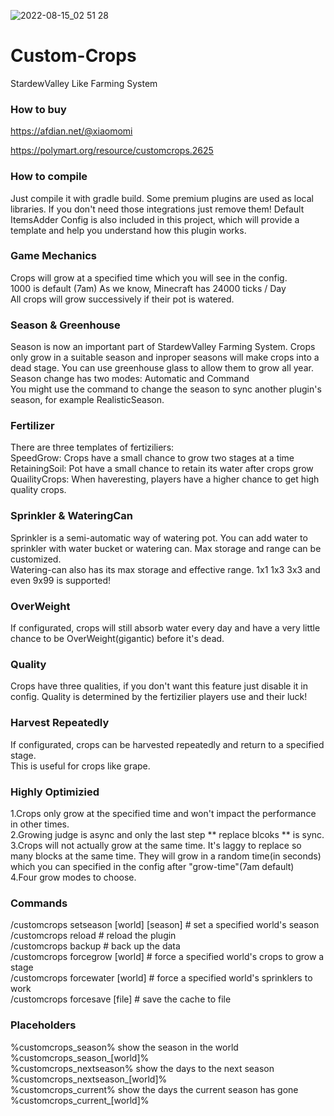 ![2022-08-15_02 51 28](https://user-images.githubusercontent.com/70987828/184551011-7da1dca5-faab-473c-b6a5-d2489b135ca9.png)


# Custom-Crops
StardewValley Like Farming System

### How to buy

https://afdian.net/@xiaomomi

https://polymart.org/resource/customcrops.2625

### How to compile
Just compile it with gradle build. Some premium plugins are used as 
local libraries. If you don't need those integrations just remove them!
Default ItemsAdder Config is also included in this project, which will 
provide a template and help you understand how this plugin works.

### Game Mechanics
Crops will grow at a specified time which you will see in the config.\
1000 is default (7am) As we know, Minecraft has 24000 ticks / Day\
All crops will grow successively if their pot is watered.

### Season & Greenhouse
Season is now an important part of StardewValley Farming System.
Crops only grow in a suitable season and inproper
seasons will make crops into a dead stage. 
You can use greenhouse glass to allow them to grow all year.\
Season change has two modes: Automatic and Command\
You might use the command to change the season to sync another plugin's season, for example RealisticSeason.

### Fertilizer
There are three templates of fertiziliers: \
SpeedGrow: Crops have a small chance to grow two stages at a time\
RetainingSoil: Pot have a small chance to retain its water after crops grow\
QuailityCrops: When haveresting, players have a higher chance to get high quality crops.

### Sprinkler & WateringCan
Sprinkler is a semi-automatic way of watering pot. You can add water to sprinkler with
water bucket or watering can. Max storage and range can be customized.\
Watering-can also has its max storage and effective range. 1x1 1x3 3x3 and even 9x99 is supported!

### OverWeight
If configurated, crops will still absorb water every day and have a very little chance to be OverWeight(gigantic) before it's dead.

### Quality
Crops have three qualities, if you don't want this feature just disable it in config. 
Quality is determined by the fertizilier players use and their luck!

### Harvest Repeatedly
If configurated, crops can be harvested repeatedly and return to a specified stage.\
This is useful for crops like grape.

### Highly Optimizied
1.Crops only grow at the specified time and won't impact the performance in other times.\
2.Growing judge is async and only the last step ** replace blcoks ** is sync.\
3.Crops will not actually grow at the same time. It's laggy to replace so many blocks at the same time. They will grow in a random time(in seconds) which you can specified in the config after "grow-time"(7am default)\
4.Four grow modes to choose.

### Commands
/customcrops setseason [world] [season] # set a specified world's season\
/customcrops reload # reload the plugin\
/customcrops backup # back up the data\
/customcrops forcegrow [world] # force a specified world's crops to grow a stage\
/customcrops forcewater [world] # force a specified world's sprinklers to work\
/customcrops forcesave [file] # save the cache to file

### Placeholders
%customcrops_season% show the season in the world\
%customcrops_season_[world]%\
%customcrops_nextseason% show the days to the next season\
%customcrops_nextseason_[world]%\
%customcrops_current% show the days the current season has gone\
%customcrops_current_[world]%
